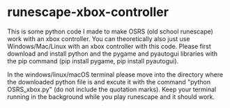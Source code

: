 # runescape-xbox-controller
This is some python code I made to make OSRS (old school runescape) work with an xbox controller. You can theoretically also just use Windows/Mac/Linux with an xbox controller with this code. Please first download and install python and the pygame and pyautogui libraries with the pip command (pip install pygame, pip install pyautogui). 

In the windows/linux/macOS terminal please move into the directory where the downloaded python file is and excute it with the command "python OSRS_xbox.py" (do not include the quotation marks). Keep your terminal running in the background while you play runescape and it should work. 
